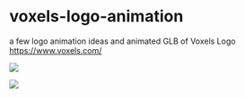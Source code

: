 # voxels-logo-animation

a few logo animation ideas and animated GLB of Voxels Logo https://www.voxels.com/

![](https://hackmd.io/_uploads/SkS6UHvFi.gif)

![](https://hackmd.io/_uploads/By2R8SvKs.png)
